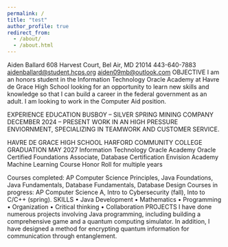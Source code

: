 ```yaml
---
permalink: /
title: "test"
author_profile: true
redirect_from: 
  - /about/
  - /about.html
---
```


Aiden Ballard
608 Harvest Court, Bel Air, MD 21014
443-640-7883
aidenballard@student.hcps.org
aiden09mb@outlook.com
OBJECTIVE
I am an honors student in the Information Technology Oracle Academy at Havre de Grace High School looking for
an opportunity to learn new skills and knowledge so that I can build a career in the federal government as an
adult. I am looking to work in the Computer Aid position.

EXPERIENCE EDUCATION
BUSBOY – SILVER SPRING MINING
COMPANY
DECEMBER 2024 – PRESENT
WORK IN AN HIGH PRESSURE
ENVIORNMENT, SPECIALIZING IN
TEAMWORK AND CUSTOMER SERVICE.

HAVRE DE GRACE HIGH SCHOOL
HARFORD COMMUNITY COLLEGE
GRADUATION MAY 2027
Information Technology Oracle Academy
Oracle Certified Foundations Associate,
Database Certification
Envision Academy Machine Learning
Course
Honor Roll for multiple years

Courses completed: AP Computer Science
Principles, Java Foundations, Java
Fundamentals, Database Fundamentals,
Database Design
Courses in progress: AP Computer Science A,
Intro to Cybersecurity (fall), Into to C/C++
(spring).
SKILLS
• Java Development
• Mathematics
• Programming
• Organization
• Critical thinking
• Collaboration
PROJECTS
I have done numerous projects involving Java programming, including building a comprehensive game and a
quantum computing simulator. In addition, I have designed a method for encrypting quantum information for
communication through entanglement.
